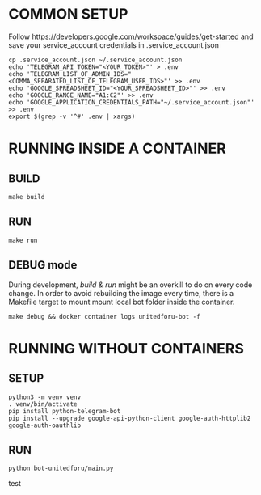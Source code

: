 # COMMON SETUP
Follow https://developers.google.com/workspace/guides/get-started and save your service_account credentials in .service_account.json
```
cp .service_account.json ~/.service_account.json
echo 'TELEGRAM_API_TOKEN="<YOUR_TOKEN>"' > .env
echo 'TELEGRAM_LIST_OF_ADMIN_IDS="<COMMA_SEPARATED_LIST_OF_TELEGRAM_USER_IDS>"' >> .env
echo 'GOOGLE_SPREADSHEET_ID="<YOUR_SPREADSHEET_ID>"' >> .env
echo 'GOOGLE_RANGE_NAME="A1:C2"' >> .env
echo 'GOOGLE_APPLICATION_CREDENTIALS_PATH="~/.service_account.json"' >> .env
export $(grep -v '^#' .env | xargs)
```

# RUNNING INSIDE A CONTAINER
## BUILD 
```
make build
```
## RUN
```
make run
```

## DEBUG mode
During development, *build & run* might be an overkill to do on every code change. In order to avoid rebuilding the image every time, there is a Makefile target to mount  mount local bot folder inside the container.
```
make debug && docker container logs unitedforu-bot -f
```

# RUNNING WITHOUT CONTAINERS
## SETUP
```
python3 -m venv venv
. venv/bin/activate
pip install python-telegram-bot
pip install --upgrade google-api-python-client google-auth-httplib2 google-auth-oauthlib
```
## RUN
```
python bot-unitedforu/main.py
```
test

